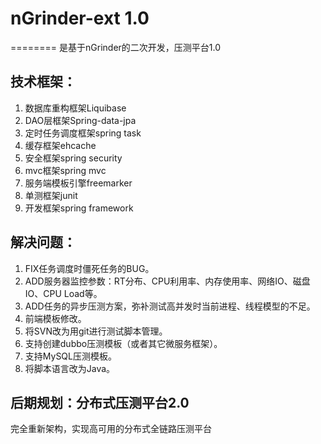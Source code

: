 # nGrinder-ext 1.0
========
是基于nGrinder的二次开发，压测平台1.0
## 技术框架：
1. 数据库重构框架Liquibase
2. DAO层框架Spring-data-jpa
3. 定时任务调度框架spring task
4. 缓存框架ehcache
5. 安全框架spring security
6. mvc框架spring mvc
7. 服务端模板引擎freemarker
8. 单测框架junit
9. 开发框架spring framework    
      
## 解决问题：
1. FIX任务调度时僵死任务的BUG。
2. ADD服务器监控参数：RT分布、CPU利用率、内存使用率、网络IO、磁盘IO、CPU Load等。
3. ADD任务的异步压测方案，弥补测试高并发时当前进程、线程模型的不足。
4. 前端模板修改。
5. 将SVN改为用git进行测试脚本管理。
6. 支持创建dubbo压测模板（或者其它微服务框架）。
7. 支持MySQL压测模板。
8. 将脚本语言改为Java。

## 后期规划：分布式压测平台2.0
 完全重新架构，实现高可用的分布式全链路压测平台
